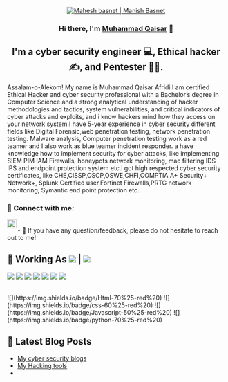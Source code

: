 <p align="center">
  <a href="https://twitter.com/mrhidden04" target="_blank" rel="noreferrer"><img src="https://blogger.googleusercontent.com/img/b/R29vZ2xl/AVvXsEgpcxyUy4uoYhqTatu2uTz-TkPCZzllvlse5fy8OIIWzmiKAL-xLFwjW7CzYGMHFOa2CgrCZv6ALFixoY1vF6EJEQYhrZDDVLEhRbGYx-cwPi8R1ZgxaYTCc0oDKz2KyTrbQoKpwiKPi8esG8Z46-BonFKrVG2IrahKXu54_PLvm1b3K6DPuHaYKjqw/s960/pic.png" alt="Mahesh basnet | Manish Basnet "></a>
</p>

<h3 align="center">
Hi there, I'm <a href="mqaisarafridi.blogspot.com" target="_blank" rel="noreferrer">Muhammad Qaisar</a> 👋
</h3>

<h2 align="center">
I'm a cyber security engineer 💻, Ethical hacker ✍️, and Pentester 🧑‍💻.
</h2> 

Assalam-o-Alekom! My name is Muhammad Qaisar Afridi.I am certified Ethical Hacker and cyber security professional with a Bachelor’s degree in Computer Science and a strong analytical understanding of hacker methodologies and tactics, system vulnerabilities, and critical indicators of cyber attacks and exploits, and i know hackers mind how they access on your network system.I have 5-year experience in cyber security different fields like Digital Forensic,web penetration testing, network penetration testing. Malware analysis, Computer penetration testing work as a red teamer and I also work as blue teamer incident responder. a have knowledge how to implement security for cyber attacks, like implementing SIEM PIM IAM Firewalls, honeypots network monitoring, mac filtering IDS IPS and endpoint protection system etc.i got high respected cyber security certificates, like CHE,CISSP,OSCP,OSWE,CHFI,COMPTIA A+ Security+ Network+, Splunk Certified user,Fortinet Firewalls,PRTG network monitoring, Symantic end point protection etc. .  

### 🤝 Connect with me:

<a href="https://twitter.com/mrhidden04"><img align="left" src="https://blogger.googleusercontent.com/img/b/R29vZ2xl/AVvXsEiEvt93m2acVyIQy1iMfFV7c4IgBazGwjnqJfrpxdetQzntVGZ3ISpM1qAnMPsUWB1SYbosBQ_5bIT8hjMyFLwmYsorzMQBKj7rhd5LG9mw0aRFg3BhtLJn_l3X72zEMrAI53D1WvDR0ZhYj5xLIakRmO93iDys7toSSL2o5fGINtjH-mwE44po9rZj/s153/twitter.png" alt="Muhammad qaisar | Muhammad qaisar | twitter" width="21px"/></a>

</br>
- 💬 If you have any question/feedback, please do not hesitate to reach out to me!


## 💼  Working As ![](https://img.shields.io/badge/Red%20Teamer-90%25-red) |  ![](https://img.shields.io/badge/Blue%20Teamer-95%25-blue) 

![](transparency)
![](https://img.shields.io/badge/web%20penetration%20testing-95%25-green)
![](https://img.shields.io/badge/Network%20pentester-90%25-blue)
![](https://img.shields.io/badge/Malware%20Analyst-85%25-yellow)
![](https://img.shields.io/badge/API%20Pentester-80%25-white)
![](https://img.shields.io/badge/Windows%20Security%20Auditor-84%25-black)
![](https://img.shields.io/badge/Android%20Pentester-80%25-red)



</br>
![](https://img.shields.io/badge/Html-70%25-red%20)
![](https://img.shields.io/badge/css-60%25-red%20)
![](https://img.shields.io/badge/Javascript-50%25-red%20)
![](https://img.shields.io/badge/python-70%25-red%20)


</br>




## 📝 Latest Blog Posts
- [My cyber security blogs](64153f7def199.site123.me)
- [My Hacking tools](https://5e980cfd08e07.site123.me)
- 

